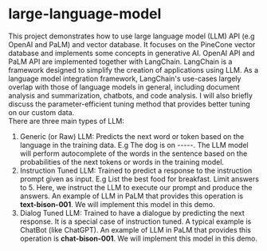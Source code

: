 # large-language-model
This project demonstrates how to use large language model (LLM) API (e.g OpenAI and PaLM) and vector database. It focuses on the PineCone vector database and implements some concepts in generative AI. OpenAI API and PaLM API are implemented together with LangChain. LangChain is a framework designed to simplify the creation of applications using LLM. As a language model integration framework, LangChain's use-cases largely overlap with those of language models in general, including document analysis and summarization, chatbots, and code analysis. I will also briefly discuss the parameter-efficient tuning method that provides better tuning on our custom data.<br>
There are three main types of LLM:
<ol>
  <li>Generic (or Raw) LLM: Predicts the next word or token based on the language in the training data. E.g The dog is on -----. The LLM model will perform autocomplete of the words in the sentence based on the probabilities of the next tokens or words in the training model.</li>
  <li>Instruction Tuned LLM: Trained to predict a response to the instruction prompt given as input. E.g List the best food for breakfast. Limit answers to 5. Here, we instruct the LLM to execute our prompt and produce the answers. An example of LLM in PaLM that provides this operation is <strong>text-bison-001</strong>. We will implement this model in this demo.</li>
  <li>Dialog Tuned LLM: Trained to have a dialogue by predicting the next response. It is a special case of instruction tuned. A typical example is ChatBot (like ChatGPT). An example of LLM in PaLM that provides this operation is <strong>chat-bison-001</strong>. We will implement this model in this demo.</li>
</ol>

